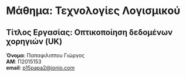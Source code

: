 # Μάθημα: Τεχνολογίες Λογισμικού
## Τίτλος Εργασίας: Οπτικοποίηση δεδομένων χορηγιών (UK)

**Όνομα**: Παπαφιλιππου Γιώργος <br/>
**ΑΜ**: Π2015153 <br/>
**email**: p15papa2@ionio.com <br/>
